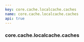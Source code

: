 ```yaml
---
key: core.cache.localcache.caches
name: core.cache.localcache.caches
api: true
---
```


### core.cache.localcache.caches
